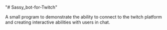 "# Sassy_bot-for-Twitch" 

A small program to demonstrate the ability to connect to the twitch platform and creating interactive abilities with users in chat.
